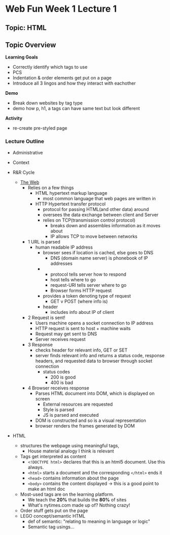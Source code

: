 # Web Fun Week 1 Lecture 1
## Topic: HTML

## Topic Overview
**Learning Goals**
- Correctly identify which tags to use
- PCS
- Indentation & order elements get put on a page
- Introduce all 3 lingos and how they interact with eachother

**Demo**
- Break down websites by tag type
- demo how p, h1, a tags can have same text but look different

**Activity**
- re-create pre-styled page

### Lecture Outline
- Administrative
- Context
- R&R Cycle
  - [The Web](https://docs.google.com/presentation/d/1JiRy4upli5WgCdKlk-N7JhAtgvaoUTGlTrvRHa9PCdY/edit#slide=id.p)
    - Relies on a few things
      - HTML hypertext markup language
        - most common language that web pages are written in
      - HTTP Hypertext transfer protocol
        - protocol for passing HTML(and other data) around
        - oversees the data exchange between client and Server
        - relies on TCP(transmission control protocol)
          - breaks down and assembles information as it moves about
          - IP allows TCP to move between networks
    - 1 URL is parsed
      - human readable IP address  
          - browser sees if location is cached, else goes to DNS
            - DNS (domain name server) is phonebook of IP addresses
        - [protocol]://[host]/[request-URI]
          - protocol tells server how to respond
          - host tells where to go
          - request-URI tells server where to go
          - Browser forms HTTP request
        - provides a token denoting type of request
          - GET v POST (where info is)
        - header
          - includes info about IP of client
    - 2 Request is sent!
      - Users machine opens a socket connection to IP address
      - HTTP request is sent to host + machine waits
      - Request may get sent to DNS
      - Server receives request
    - 3 Response
      - checks header for relevant info, GET or SET
      - server finds relevant info and returns a status code, response headers, and requested data to browser through socket connection
        - status codes
          - 200 is good
          - 400 is bad
    - 4 Browser receives response
      - Parses HTML document into DOM, which is displayed on screen
        - External resources are requested
        - Style is parsed
        - JS is parsed and executed
      - DOM is constructed and so is a visual representation
      - browser renders the frames generated by DOM

- HTML
  - structures the webpage using meaningful tags,
    - House material analogy I think is relevant
  - Tags get interpreted as content
    - `<!DOCTYPE html>` declares that this is an html5 document. Use this always.
    - `<html>` starts a document and the corresponding `</html>` ends it
    - `<head>` contains information about the page
    - `<body>` contains the content displayed
    -> this is a good point to make an html doc
  - Most-used tags are on the learning platform.  
    - We teach the <b>20%</b> that builds the <b>80%</b> of sites
    - What's nytimes.com made up of? Nothing crazy!
  - Order stuff gets put on the page
  - LEGO concept/semantic HTML
    - def of semantic: "relating to meaning in language or logic"
    - Semantic tag usings...
